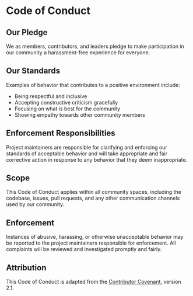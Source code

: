 # Code of Conduct

## Our Pledge

We as members, contributors, and leaders pledge to make participation in our community a harassment-free experience for everyone.

## Our Standards

Examples of behavior that contributes to a positive environment include:

* Being respectful and inclusive
* Accepting constructive criticism gracefully
* Focusing on what is best for the community
* Showing empathy towards other community members

## Enforcement Responsibilities

Project maintainers are responsible for clarifying and enforcing our standards of acceptable behavior and will take appropriate and fair corrective action in response to any behavior that they deem inappropriate.

## Scope

This Code of Conduct applies within all community spaces, including the codebase, issues, pull requests, and any other communication channels used by our community.

## Enforcement

Instances of abusive, harassing, or otherwise unacceptable behavior may be reported to the project maintainers responsible for enforcement. All complaints will be reviewed and investigated promptly and fairly.

## Attribution

This Code of Conduct is adapted from the [Contributor Covenant][homepage], version 2.1.

[homepage]: https://www.contributor-covenant.org